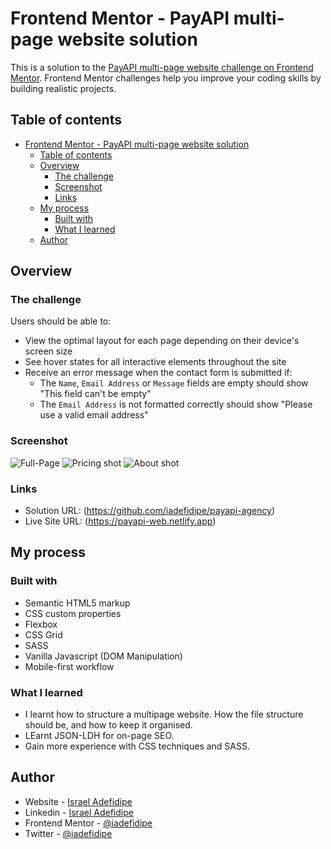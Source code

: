 # Frontend Mentor - PayAPI multi-page website solution

This is a solution to the [PayAPI multi-page website challenge on Frontend Mentor](https://www.frontendmentor.io/challenges/payapi-multipage-website-FDLR1Y11e). Frontend Mentor challenges help you improve your coding skills by building realistic projects.

## Table of contents

- [Frontend Mentor - PayAPI multi-page website solution](#frontend-mentor---payapi-multi-page-website-solution)
  - [Table of contents](#table-of-contents)
  - [Overview](#overview)
    - [The challenge](#the-challenge)
    - [Screenshot](#screenshot)
    - [Links](#links)
  - [My process](#my-process)
    - [Built with](#built-with)
    - [What I learned](#what-i-learned)
  - [Author](#author)

## Overview

### The challenge

Users should be able to:

- View the optimal layout for each page depending on their device's screen size
- See hover states for all interactive elements throughout the site
- Receive an error message when the contact form is submitted if:
  - The `Name`, `Email Address` or `Message` fields are empty should show "This field can't be empty"
  - The `Email Address` is not formatted correctly should show "Please use a valid email address"

### Screenshot

![Full-Page](../payapi-multi-page-website/screnshots/payapi-1.png)
![Pricing shot](../payapi-multi-page-website/screnshots/payapi-2.png)
![About shot](../payapi-multi-page-website/screnshots/payapi-3.png)

### Links

- Solution URL: (https://github.com/iadefidipe/payapi-agency)
- Live Site URL: (https://payapi-web.netlify.app)

## My process

### Built with

- Semantic HTML5 markup
- CSS custom properties
- Flexbox
- CSS Grid
- SASS
- Vanilla Javascript (DOM Manipulation)
- Mobile-first workflow

### What I learned

- I learnt how to structure a multipage website. How the file structure should be, and how to keep it organised.
- LEarnt JSON-LDH for on-page SEO.
- Gain more experience with CSS techniques and SASS.

## Author

- Website - [Israel Adefidipe](https://iadefidipe.netlify.app/)
- Linkedin - [Israel Adefidipe](https://www.linkedin.com/in/iadefidipe/)
- Frontend Mentor - [@iadefidipe](https://www.frontendmentor.io/profile/iadefidipe)
- Twitter - [@iadefidipe](https://www.twitter.com/iadefidipe)
